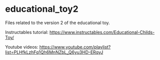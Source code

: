 # educational_toy2
Files related to the version 2 of the educational toy. 

Instructables tutorial: https://www.instructables.com/Educational-Childs-Toy/

Youtube videos: https://www.youtube.com/playlist?list=PLHfkLzhFq1Qh6MnNZbL_Q6yu3HD-ERqyJ
